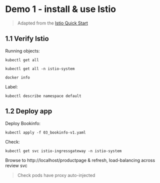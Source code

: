 # Demo 1 - install & use Istio

> Adapted from the [Istio Quick Start](https://istio.io/docs/setup/kubernetes/quick-start/)

## 1.1 Verify Istio

Running objects:

```
kubectl get all

kubectl get all -n istio-system

docker info
```

Label:

```
kubectl describe namespace default 
```

## 1.2 Deploy app

Deploy Bookinfo:

```
kubectl apply -f 03_bookinfo-v1.yaml
```

Check:

```
kubectl get svc istio-ingressgateway -n istio-system
```

Browse to http://localhost/productpage & refresh, load-balancing across review svc

> Check pods have proxy auto-injected